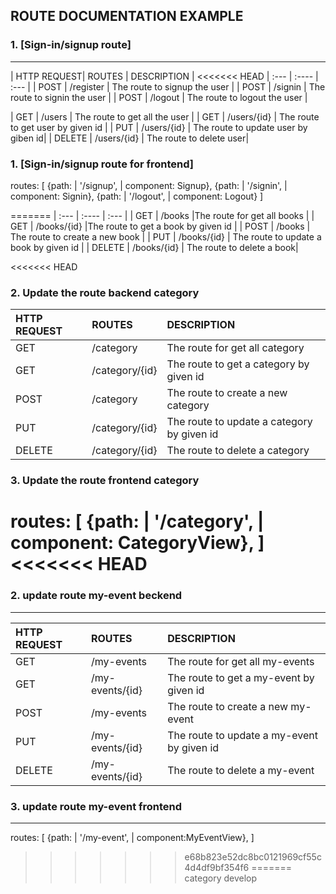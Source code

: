 ## ROUTE DOCUMENTATION EXAMPLE


### 1. [Sign-in/signup route]
---

| HTTP REQUEST| ROUTES | DESCRIPTION |
<<<<<<< HEAD
| :---        | :----  |       :--- |
| POST        | /register        |  The route to signup the user |
| POST        | /signin        |  The route to signin the user |
| POST        | /logout        |  The route to logout the user |

| GET        | /users        |  The route to get all the user |
| GET        | /users/{id}   |  The route to get user by given id |
| PUT        | /users/{id}   |  The route to update user by giben id|
| DELETE     | /users/{id}   |  The route to delete user|


### 1. [Sign-in/signup route for frontend]

routes: [
    {path: | '/signup', | component: Signup},
    {path: | '/signin', | component: Signin},
    {path: | '/logout', | component: Logout}
]


=======
| :---        | :----   |          :--- |
| GET         | /books       |The route for get all books   |
| GET         | /books/{id}        |The route to get a book by given id |
| POST        | /books        |  The route to create a new book |
| PUT         | /books/{id}        | The route to update a book by given id |
| DELETE      | /books/{id}        | The route to delete a book|

<<<<<<< HEAD

### 2. Update the route backend category

| HTTP REQUEST| ROUTES              | DESCRIPTION |
| :---        | :----               |          :--- |
| GET         | /category           |The route for get all category   |
| GET         | /category/{id}      |The route to get a category by given id |
| POST        | /category           |The route to create a new category |
| PUT         | /category/{id}      |The route to update a category by given id |
| DELETE      | /category/{id}      |The route to delete a category|

### 3. Update the route frontend category

routes: [
    {path: | '/category', | component: CategoryView},
]
<<<<<<< HEAD
=======
### 2. update route my-event beckend
---

| HTTP REQUEST| ROUTES              | DESCRIPTION |
| :---        | :----               |          :--- |
| GET         | /my-events          |The route for get all my-events   |
| GET         | /my-events/{id}     |The route to get a my-event by given id |
| POST        | /my-events          |The route to create a new my-event |
| PUT         | /my-events/{id}     | The route to update a my-event by given id |
| DELETE      | /my-events/{id}     | The route to delete a my-event|

### 3. update route my-event frontend
---
routes: [
    {path: | '/my-event', | component:MyEventView},
]

>>>>>>> e68b823e52dc8bc0121969cf55c4d4df9bf354f6
=======
>>>>>>> category
>>>>>>> develop

